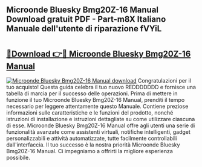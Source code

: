 ## Microonde Bluesky Bmg20Z-16 Manual Download gratuit PDF - Part-m8X Italiano Manuale dell'utente di riparazione fVYiL

# <h2><a href="http://dfbmpv.blite.top/?on=Microonde+Bluesky+Bmg20Z-16+Manual">🔗Download 👉🔴 Microonde Bluesky Bmg20Z-16 Manual</a></h2>

[![Microonde Bluesky Bmg20Z-16 Manual download](https://i.imgur.com/lujVjoI.png)](http://dfbmpv.blite.top/?on=Microonde+Bluesky+Bmg20Z-16+Manual)
Congratulazioni per il tuo acquisto! Questa guida celebra il tuo nuovo REDDDDDDD e fornisce una tabella di marcia per il successo delle operazioni. Prima di mettere in funzione il tuo Microonde Bluesky Bmg20Z-16 Manual, prenditi il tempo necessario per leggere attentamente questo Manuale. Contiene preziose informazioni sulle caratteristiche e le funzioni del prodotto, nonché istruzioni di installazione e istruzioni dettagliate su come utilizzare ciascuna di esse. Microonde Bluesky Bmg20Z-16 Manual offre agli utenti una serie di funzionalità avanzate come assistenti virtuali, notifiche intelligenti, gadget personalizzabili e attività automatizzate, tutte facilmente controllabili dall'interfaccia. Il tuo successo è la nostra priorità Microonde Bluesky Bmg20Z-16 Manual. Ci impegniamo a offrirti la migliore esperienza possibile.
